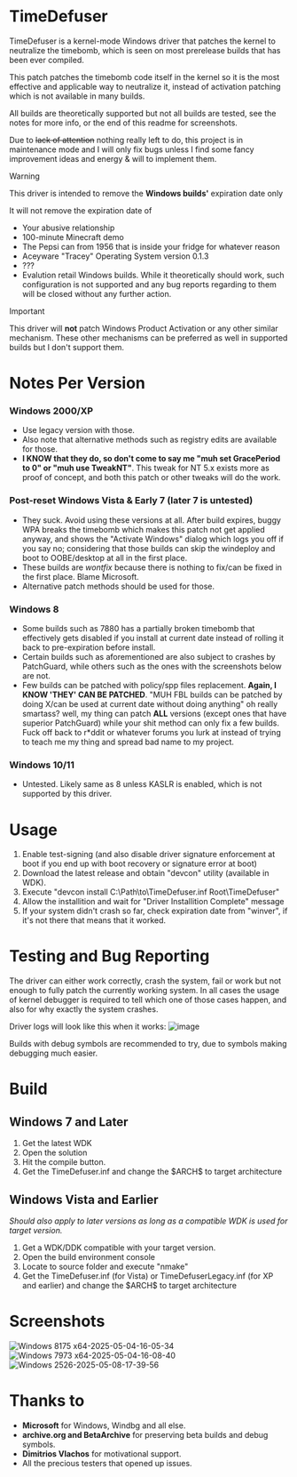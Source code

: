 # TimeDefuser
TimeDefuser is a kernel-mode Windows driver that patches the kernel to neutralize the timebomb,
which is seen on most prerelease builds that has been ever compiled.

This patch patches the timebomb code itself in the kernel so it is the most effective and applicable way to neutralize it, instead of activation patching which is not available in many builds.

All builds are theoretically supported but not all builds are tested, see the notes for more info, or the end of this readme for screenshots.

Due to ~~lack of attention~~ nothing really left to do, this project is in maintenance mode and I will only fix bugs unless I find some fancy improvement ideas and energy & will to implement them.

> [!WARNING]
> This driver is intended to remove the **Windows builds'** expiration date only

It will not remove the expiration date of
- Your abusive relationship
- 100-minute Minecraft demo
- The Pepsi can from 1956 that is inside your fridge for whatever reason
- Aceyware "Tracey" Operating System version 0.1.3
- ???
- Evalution retail Windows builds. While it theoretically should work, such configuration is not supported and any bug reports regarding to them will be closed without any further action.

> [!IMPORTANT]
> This driver will **not** patch Windows Product Activation or any other similar mechanism. These other mechanisms can be preferred as well in supported builds but I don't support them.

# Notes Per Version
### Windows 2000/XP 
- Use legacy version with those.
- Also note that alternative methods such as registry edits are available for those.
- **I KNOW that they do, so don't come to say me "muh set GracePeriod to 0" or "muh use TweakNT"**. This tweak for NT 5.x exists more as proof of concept, and both this patch or other tweaks will do the work. 
### Post-reset Windows Vista & Early 7 (later 7 is untested)
- They suck. Avoid using these versions at all. After build expires, buggy WPA breaks the timebomb which makes this patch not get applied anyway, and shows the "Activate Windows" dialog which logs you off if you say no; considering that those builds can skip the windeploy and boot to OOBE/desktop at all in the first place. 
- These builds are *wontfix* because there is nothing to fix/can be fixed in the first place. Blame Microsoft.
- Alternative patch methods should be used for those.
### Windows 8
- Some builds such as 7880 has a partially broken timebomb that effectively gets disabled if you install at current date instead of rolling it back to pre-expiration before install.
- Certain builds such as aforementioned are also subject to crashes by PatchGuard, while others such as the ones with the screenshots below are not.
- Few builds can be patched with policy/spp files replacement. **Again, I KNOW 'THEY' CAN BE PATCHED**. "MUH FBL builds can be patched by doing X/can be used at current date without doing anything" oh really smartass? well, my thing can patch **ALL** versions (except ones that have superior PatchGuard) while your shit method can only fix a few builds. Fuck off back to r\*ddit or whatever forums you lurk at instead of trying to teach me my thing and spread bad name to my project.
### Windows 10/11
- Untested. Likely same as 8 unless KASLR is enabled, which is not supported by this driver.

# Usage
1. Enable test-signing (and also disable driver signature enforcement at boot if you end up with boot recovery or signature error at boot)
2. Download the latest release and obtain "devcon" utility (available in WDK).
3. Execute "devcon install C:\Path\to\TimeDefuser.inf Root\TimeDefuser"
4. Allow the installition and wait for "Driver Installition Complete" message
5. If your system didn't crash so far, check expiration date from "winver", if it's not there that means that it worked.

# Testing and Bug Reporting
The driver can either work correctly, crash the system, fail or work but not enough to fully patch the currently working system.
In all cases the usage of kernel debugger is required to tell which one of those cases happen, and also for why exactly the system crashes.

Driver logs will look like this when it works:
![image](https://github.com/user-attachments/assets/c141ba8e-38ac-4d14-8c85-71b0edd127bd)

Builds with debug symbols are recommended to try, due to symbols making debugging much easier.

# Build
## Windows 7 and Later
1. Get the latest WDK 
2. Open the solution 
3. Hit the compile button.
4. Get the TimeDefuser.inf and change the \$ARCH\$ to target architecture
## Windows Vista and Earlier
*Should also apply to later versions as long as a compatible WDK is used for target version.*
1. Get a WDK/DDK compatible with your target version.
2. Open the build environment console
3. Locate to source folder and execute "nmake"
4. Get the TimeDefuser.inf (for Vista) or TimeDefuserLegacy.inf (for XP and earlier) and change the \$ARCH\$ to target architecture

# Screenshots
![Windows 8175 x64-2025-05-04-16-05-34](https://github.com/user-attachments/assets/380167b9-e24a-458a-b5ba-597313c6bbd3)
![Windows 7973 x64-2025-05-04-16-08-40](https://github.com/user-attachments/assets/f3d3a116-5b67-4b8f-bd4c-d907485a435b)
![Windows 2526-2025-05-08-17-39-56](https://github.com/user-attachments/assets/24e4f5c9-5cdc-4eae-b91f-dc13bb93a22c)

# Thanks to
- **Microsoft** for Windows, Windbg and all else.
- **archive.org and BetaArchive** for preserving beta builds and debug symbols.
- **Dimitrios Vlachos** for motivational support.
- All the precious testers that opened up issues.
